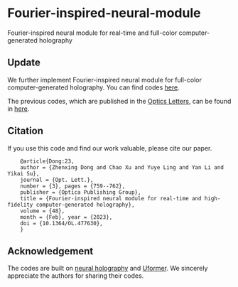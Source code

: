 # Fourier-inspired-neural-module
Fourier-inspired neural module for real-time and full-color computer-generated holography

## Update
We further implement Fourier-inspired neural module for full-color computer-generated holography. You can find codes [here](https://github.com/Zhenxing-Dong/Fourier-inspired-neural-module/tree/master/Full-color).

The previous codes, which are published in the [Optics Letters](https://opg.optica.org/ol/abstract.cfm?uri=ol-48-3-759), can be found in [here](https://github.com/Zhenxing-Dong/Fourier-inspired-neural-module/tree/master/OL).

## Citation
If you use this code and find our work valuable, please cite our paper.

        @article{Dong:23,
        author = {Zhenxing Dong and Chao Xu and Yuye Ling and Yan Li and Yikai Su},
        journal = {Opt. Lett.},
        number = {3}, pages = {759--762},
        publisher = {Optica Publishing Group},
        title = {Fourier-inspired neural module for real-time and high-fidelity computer-generated holography},
        volume = {48},
        month = {Feb}, year = {2023},
        doi = {10.1364/OL.477630},
        }
        
## Acknowledgement
The codes are built on [neural holography](https://github.com/computational-imaging/neural-holography) and [Uformer](https://github.com/ZhendongWang6/Uformer). We sincerely appreciate the authors for sharing their codes.
